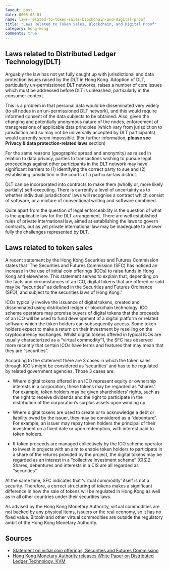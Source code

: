 ```yaml
---
layout: post
date: 0005-08-01
name: laws-related-to-token-sales-blockchain-and-digital-proof
title: "Laws Related to Token Sales, Blockchain, and Digital Proof"
category: hong-kong
comments: true
---
```


Laws related to Distributed Ledger Technology(DLT)
------

Arguably the law has not yet fully caught up with jurisdictional and data protection issues raised by the DLT in Hong Kong. Adoption of DLT, particularly un-permissioned DLT networks, raises a number of core issues which must be addressed before DLT is unleashed, particularly in the consumer context.

This is a problem in that personal data would be disseminated very widely (to all nodes in an un-permissioned DLT network), and this would require informed consent of the data subjects to be obtained. Also, given the changing and potentially anonymous nature of the nodes, enforcement of transgressions of applicable data principles (which vary from jurisdiction to jurisdiction and so may not be universally accepted by DLT participants) would currently seem impossible. (For further information, __please see Privacy & data protection-related laws__ section)

For the same reasons (geographic spread and anonymity) as raised in relation to data privacy, parties to transactions wishing to pursue legal proceedings against other participants in the DLT network may have significant barriers to (1) identifying the correct party to sue and (2) establishing jurisdiction in the courts of a particular law district.

DLT can be incorporated into contracts to make them (wholly or, more likely partially) self-executing. There is currently a level of uncertainty as to whether individual jurisdictions’ laws will recognise a contract which consist of software, or a mixture of conventional writing and software combined.

Quite apart from the question of legal enforceability is the question of what is the applicable law for the DLT arrangement. There are well established rules of private international law, aimed at establishing the laws to govern contracts, but as yet private international law may be inadequate to answer fully the challenges represented by DLT.


Laws related to token sales
------

A recent statement by the Hong Kong Securities and Futures Commission states that 'The Securities and Futures Commission (SFC) has noticed an increase in the use of initial coin offerings (ICOs) to raise funds in Hong Kong and elsewhere. This statement serves to explain that, depending on the facts and circumstances of an ICO, digital tokens that are offered or sold may be “securities” as defined in the Securities and Futures Ordinance (SFO), and subject to the securities laws of Hong Kong.’

ICOs typically involve the issuance of digital tokens, created and disseminated using distributed ledger or blockchain technology. ICO scheme operators may promise buyers of digital tokens that the proceeds of an ICO will be used to fund development of a digital platform or related software which the token holders can subsequently access. Some token holders expect to make a return on their investment by reselling on the cryptocurrency exchanges. Whilst digital tokens offered in typical ICOs are usually characterized as a “virtual commodity”1, the SFC has observed more recently that certain ICOs have terms and features that may mean that they are “securities”.

According to the statement there are 3 cases in which the token sales through ICO’s might be considered as ‘securities’ and has to be regulated by related government agencies. Those 3 cases are:

  - Where digital tokens offered in an ICO represent equity or ownership interests in a corporation, these tokens may be regarded as “shares”. For example, token holders may be given shareholders’ rights, such as the right to receive dividends and the right to participate in the distribution of the corporation’s surplus assets upon winding up.

  - Where digital tokens are used to create or to acknowledge a debt or liability owed by the issuer, they may be considered as a “debenture”. For example, an issuer may repay token holders the principal of their investment on a fixed date or upon redemption, with interest paid to token holders.
  
  - If token proceeds are managed collectively by the ICO scheme operator to invest in projects with an aim to enable token holders to participate in a share of the returns provided by the project, the digital tokens may be regarded as an interest in a “collective investment scheme” (CIS)2. Shares, debentures and interests in a CIS are all regarded as “securities”.

At the same time, SFC indicates that ‘virtual commodity’ itself is not a security. Therefore, a correct structuring of tokens makes a significant difference in how the sale of tokens will be regulated in Hong Kong as well as in all other countries under their securities laws. 

As advised by the Hong Kong Monetary Authority, virtual commodities are not backed by any physical items, issuers or the real economy, so it has no fixed value.  Bitcoin and other virtual commodities are outside the regulatory ambit of the Hong Kong Monetary Authority.



Sources
------ 

- [Statement on initial coin offerings, Securities and Futures Commission](http://www.sfc.hk/web/EN/news-and-announcements/policy-statements-and-announcements/statement-on-initial-coin-offerings.html)
- [Hong Kong Monetary Authority releases White Paper on Distributed Ledger Technology, KVM](http://www.kwm.com/en/hk/knowledge/insights/hk-monetary-authority-releases-white-paper-on-dlt-20161207)
